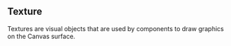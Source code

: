 ## Texture

Textures are visual objects that are used by components to draw graphics on the Canvas surface.

